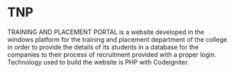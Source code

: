 # TNP

TRAINING AND PLACEMENT PORTAL is a website developed in the windows platform for the training and placement department of the college in order to provide the details of its students in a database for the companies to their process of recruitment provided with a proper login. Technology used to build the website is PHP with Codeigniter.
